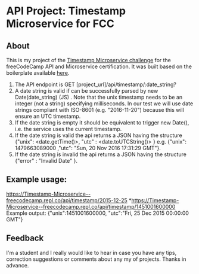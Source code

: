 # API Project: Timestamp Microservice for FCC

## About
This is my project of the [Timestamp Microservice challenge](https://www.freecodecamp.org/learn/apis-and-microservices/apis-and-microservices-projects/timestamp-microservice) for the freeCodeCamp API and Microservice certification. It was built based on the boilerplate available [here](https://github.com/freeCodeCamp/boilerplate-project-timestamp/).

1. The API endpoint is GET [project_url]/api/timestamp/:date_string?
2. A date string is valid if can be successfully parsed by new Date(date_string) (JS) . Note that the unix timestamp needs to be an integer (not a string) specifying milliseconds. In our test we will use date strings compliant with ISO-8601 (e.g. "2016-11-20") because this will ensure an UTC timestamp.
3. If the date string is empty it should be equivalent to trigger new Date(), i.e. the service uses the current timestamp.
4. If the date string is valid the api returns a JSON having the structure {"unix": <date.getTime()>, "utc" : <date.toUTCString()> } e.g. {"unix": 1479663089000 ,"utc": "Sun, 20 Nov 2016 17:31:29 GMT"}.
5. If the date string is invalid the api returns a JSON having the structure {"error" : "Invalid Date" }.

## Example usage:
https://Timestamp-Microservice--freecodecamp.repl.co/api/timestamp/2015-12-25 *https://Timestamp-Microservice--freecodecamp.repl.co/api/timestamp/1451001600000
Example output:
{"unix":1451001600000, "utc":"Fri, 25 Dec 2015 00:00:00 GMT"}

## Feedback
I'm a student and I really would like to hear in case you have any tips, correction suggestions or comments about any my of projects. Thanks in advance.

